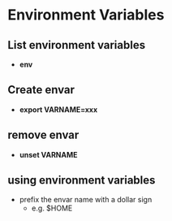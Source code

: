 # Environment Variables

## List environment variables

- **env**
  
## Create envar

- **export VARNAME=xxx** 

## remove envar

- **unset VARNAME**

## using environment variables

- prefix the envar name with a dollar sign
  - e.g. $HOME
